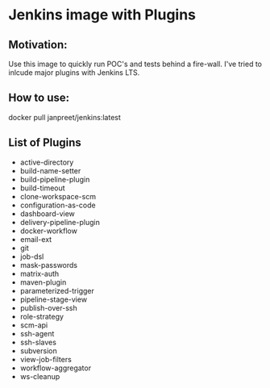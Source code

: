 # Jenkins image with Plugins

## Motivation:

Use this image to quickly run POC's and tests behind a fire-wall. I've tried to inlcude major plugins with Jenkins LTS. 

## How to use:

docker pull janpreet/jenkins:latest

## List of Plugins

- active-directory
- build-name-setter
- build-pipeline-plugin
- build-timeout
- clone-workspace-scm
- configuration-as-code
- dashboard-view
- delivery-pipeline-plugin
- docker-workflow
- email-ext
- git
- job-dsl
- mask-passwords
- matrix-auth
- maven-plugin
- parameterized-trigger
- pipeline-stage-view
- publish-over-ssh
- role-strategy
- scm-api
- ssh-agent
- ssh-slaves
- subversion
- view-job-filters
- workflow-aggregator
- ws-cleanup